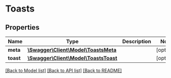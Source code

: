 # Toasts

## Properties
Name | Type | Description | Notes
------------ | ------------- | ------------- | -------------
**meta** | [**\Swagger\Client\Model\ToastsMeta**](ToastsMeta.md) |  | [optional] 
**toast** | [**\Swagger\Client\Model\ToastsToast**](ToastsToast.md) |  | [optional] 

[[Back to Model list]](../README.md#documentation-for-models) [[Back to API list]](../README.md#documentation-for-api-endpoints) [[Back to README]](../README.md)


